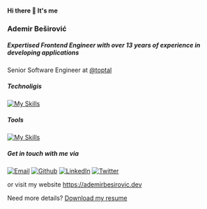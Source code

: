 
#### Hi there 👋 It's me
### Ademir Beširović
##### Expertised Frontend Engineer with over 13 years of experience in developing  applications

Senior Software Engineer at [@toptal](http://github.com/toptal)

##### Technoligis 
[![My Skills](https://skillicons.dev/icons?i=javascript,typescript,nodejs,react,graphql,electron,nestjs,nextjs,tailwind&theme=dark)](http://github.com/besirovic/besirovic)

##### Tools
[![My Skills](https://skillicons.dev/icons?i=git,vscode,docker,figma&theme=dark)](http://github.com/besirovic/besirovic)

##### Get in touch with me via
  
[![Email](https://skillicons.dev/icons?i=gmail&theme=dark)](ademir.besirovic1996@gmail.com) [![Github](https://skillicons.dev/icons?i=github&theme=dark)](http://github.com/besirovic) [![LinkedIn](https://skillicons.dev/icons?i=linkedin&theme=dark)](https://www.linkedin.com/in/ademir-besirovic/) [![Twitter](https://skillicons.dev/icons?i=twitter&theme=dark)](https://twitter.com/ademirbesirovic)

or visit my website https://ademirbesirovic.dev

Need more details? [Download my resume]()


<!--
#### Hi there 👋 It's me
### Ademir Beširović
##### Expertised Frontend Engineer with over 13 years of experience in developing  applications

Senior Software Engineer at [@toptal](http://github.com/toptal)

#### Technologies
![JavaScript](https://img.shields.io/badge/JavaScript-%23000?logo=javascript&logoColor=%23F7DF1E) ![TypeScript](https://img.shields.io/badge/TypeScript-%23000?logo=typescript&logoColor=%233178C6) ![NodeJS](https://img.shields.io/badge/NodeJS-%23000?logo=nodedotjs&logoColor=%23339933) ![React](https://img.shields.io/badge/React-%23000?logo=react&logoColor=%2361DAFB) ![GraphQL](https://img.shields.io/badge/GraphQL-%23000?logo=graphql&logoColor=%23E10098) ![ElectronJS](https://img.shields.io/badge/ElectronJS-%23000?logo=electron&logoColor=%234285F4) ![NestJS](https://img.shields.io/badge/NestJS-%23000?logo=nestjs&logoColor=%23E0234E) ![NextJS](https://img.shields.io/badge/NextJS-%23000?logo=nextdotjs&logoColor=%23fff) ![TailwindCSS](https://img.shields.io/badge/TailwindCSS-%23000?logo=tailwindcss&logoColor=%2306B6D4)

##### Tools

![Git](https://img.shields.io/badge/Git-%23000?logo=git&logoColor=%23F05032) ![GitHub](https://img.shields.io/badge/GitHub-%23000?logo=github&logoColor=%23fff) ![VS Code](https://img.shields.io/badge/VS%20Code-%23000?logo=visualstudiocode&logoColor=%23007ACC) ![Docker](https://img.shields.io/badge/Docker-%23000?logo=docker&logoColor=%232496ED) ![Figma](https://img.shields.io/badge/Figma-%23000?logo=figma&logoColor=%23F24E1E)

##### Get in touch with me via

![website](https://img.shields.io/badge/website-%23000?logo=googlechrome&logoColor=%23fff&link=http%3A%2F%2Fademirbesirovic.dev) ![email](https://img.shields.io/badge/ademir.besirovic1996%40gmail.com-%23000?logo=maildotru&logoColor=%23fff&link=ademir.besirovic1996%40gmail.com) ![X](https://img.shields.io/badge/ademirbesirovic-%23000?logo=x&logoColor=%23fff&link=https%3A%2F%2Fwww.linkedin.com%2Fin%2Fademir-besirovic%2F) ![LinkedIn](https://img.shields.io/badge/LinkedIn-%23000?logo=linkedin&logoColor=%23fff&link=https%3A%2F%2Fwww.linkedin.com%2Fin%2Fademir-besirovic%2F)

Need more details?

![Resume](https://img.shields.io/badge/Download%20my%20resume-%23000?logo=files&logoColor=%23fff&link=https%3A%2F%2Fwww.linkedin.com%2Fin%2Fademir-besirovic%2F)
-->









